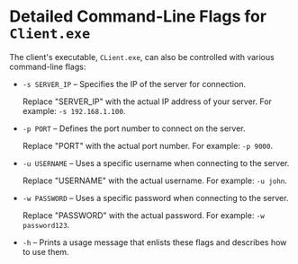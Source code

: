 # Detailed Command-Line Flags for `Client.exe`

The client's executable, `CLient.exe`, can also be controlled with various command-line flags:

- `-s SERVER_IP` – Specifies the IP of the server for connection.

  Replace "SERVER_IP" with the actual IP address of your server. For example: `-s 192.168.1.100`.

- `-p PORT` – Defines the port number to connect on the server.

  Replace "PORT" with the actual port number. For example: `-p 9000`.

- `-u USERNAME` – Uses a specific username when connecting to the server.

  Replace "USERNAME" with the actual username. For example: `-u john`.

- `-w PASSWORD` – Uses a specific password when connecting to the server.

  Replace "PASSWORD" with the actual password. For example: `-w password123`.

- `-h` – Prints a usage message that enlists these flags and describes how to use them.
